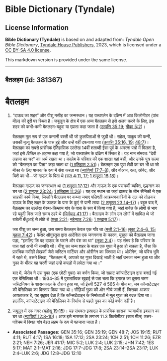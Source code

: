 # Bible Dictionary (Tyndale)

## License Information

**Bible Dictionary (Tyndale)** is based on and adapted from: _Tyndale Open Bible Dictionary_, [Tyndale House Publishers](https://tyndaleopenresources.com/), 2023, which is licensed under a [CC BY-SA 4.0 license](https://creativecommons.org/licenses/by-sa/4.0/legalcode.en).

This markdown version is provided under the same license.



--------------------------------

## बैतलहम (id: 381367)

बैतलहम
======

1. “दाऊद का शहर” और यीशु मसीह का जन्मस्थान। यह यरूशलेम के दक्षिण में आठ किलोमीटर (पांच मील) की दूरी पर स्थित है। जबूलून के क्षेत्र में एक अन्य बैतलहम से इसे अलग करने के लिए, इस शहर को कभी\-कभी बैतलहम\-यहूदा या एप्राता कहा जाता है ([उत्पत्ति 35:19](https://ref.ly/Gen35:19); [मीका 5:2](https://ref.ly/Mic5:2))।

    बैतलहम मूल रूप से एक कनानी बस्ती थी जो कुलपिताओं से जुड़ी थी। राहेल, याकूब की पत्नी, उसकी मृत्यु बैतलहम के पास हुई और उन्हें वहीं दफनाया गया ([उत्पत्ति 35:16, 19](https://ref.ly/Gen35:16,Gen35:19); [48:7](https://ref.ly/Gen48:7))। बैतलहम का सबसे प्रारंभिक ऐतिहासिक उल्लेख 14वीं शताब्दी ईसा पूर्व के अमरना पत्रों में मिलता है, जहां इसे *बितिल उ\-लहामा* कहा गया है, जो यरूशलेम के दक्षिण में स्थित है। यह नाम संभवतः "देवी लहामा का घर" का अर्थ रखता था। कालेब के परिवार की एक शाखा वहां बसी, और उनके पुत्र सल्मा को "बैतलहम का पिता" कहा जाता था ([1 इतिहास 2:51](https://ref.ly/1Chr2:51))। बैतलहम एक युवा लेवी का घर भी था जो मीका के लिए याजक के रूप में सेवा करता था ([न्यायियों 17:7–8](https://ref.ly/Judg17:7-Judg17:8)), और बोअज, रूत, ओबेद, और यिशै का भी—जो दाऊद के पिता थे ([रूत 4:11, 17](https://ref.ly/Ruth4:11,Ruth4:17); [1 शमूएल 16:18](https://ref.ly/1Sam16:18))।

    बैतलहम दाऊद का जन्मस्थान था ([1 शमूएल 17:12](https://ref.ly/1Sam17:12)) और दाऊद के एक पराक्रमी व्यक्ति, एल्हनान का घर था ([2 शमूएल 23:24](https://ref.ly/2Sam23:24); [1 इतिहास 11:26](https://ref.ly/1Chr11:26))। यह वह स्थान था जहां दाऊद के तीन सैनिकों ने एक साहसी कार्य किया, जिन्होंने बैतलहम पर कब्जा जमाए पलिश्ती आक्रमणकारियों के दल को तोड़कर दाऊद के लिए शहर के फाटक के पास के कुएं से पानी लाया ([2 शमूएल 23:14–17](https://ref.ly/2Sam23:14-2Sam23:17))। बहुत बाद में, बैतलहम का उल्लेख गेरुथ\-किम्हाम गांव के पास के रूप में किया गया है, जहां बाबेल के लोगों से भाग रहे यहूदी मिस्र जाते समय ठहरे थे ([यिर्मयाह 41:17](https://ref.ly/Jer41:17))। बैतलहम के लोग उन लोगों में शामिल थे जो बाबेली बँधुआई से लौटे थे ([एज्रा 2:21](https://ref.ly/Ezra2:21); [नहेम्याह 7:26](https://ref.ly/Neh7:26); [1 एस्द्रास 5:17](https://ref.ly/1Esd5:17))।

    जब यीशु का जन्म हुआ, उस समय बैतलहम केवल एक गाँव था ([मत्ती 2:1–16](https://ref.ly/Matt2:1-Matt2:16); [लूका 2:4](https://ref.ly/Luke2:4-Luke2:6,Luke2:15)[–](https://ref.ly/Luke2:4-Luke2:6)[6, 15](https://ref.ly/Luke2:4-Luke2:6,Luke2:15); [यूहन्ना 7:42](https://ref.ly/John7:42))। कैसर औगुस्तुस द्वारा आदेशित एक जनगणना के कारण, यूसुफ को बैतलहम जाना पड़ा, “इसलिए कि वह दाऊद के घराने और वंश का था” ([लूका 2:4](https://ref.ly/Luke2:4))। यह संभव है कि परिवार के पास वहां अभी भी सम्पत्ति थी। यीशु का जन्म शहर के बाहर एक गुफा में हुआ हो सकता है, जैसा कि प्रारंभिक मसीही लेखकों जैसे जस्टिन मार्टियर और ओरीगेन का विश्वास था। ओरीगेन, जो पवित्र भूमि में रहते थे, उसने लिखा, “बैतलहम में, आपको वह गुफा दिखाई जाती है जहाँ उनका जन्म हुआ था और गुफा के भीतर वह चरनी जहां उन्हें कपड़ों में लपेटा गया था।”

    बाद में, जेरोम ने उस गुफा (एक छोटी गुफा) का वर्णन किया, जो सम्राट कॉन्सटेंटाइन द्वारा बनाई गई एक बेसिलिका थी। 1934–35 में पुरातात्विक खुदाई से पता चला कि इमारत का दूसरा चरण जस्टिनियन के शासनकाल के दौरान हुआ था, जो ईस्वी 527 से 565 के बीच था, जब कॉन्सटेंटाइन की बेसिलिका का विस्तार किया गया था। सीढ़ियाँ गुफा की ओर नीचे जाती हैं, जिसका आकार आयताकार है, यह सुझाव देता है कि कॉन्सटेंटाइन के निर्माताओं ने मूल गुफा को बदल दिया था। हालाँकि, कॉन्सटेंटाइन की बेसिलिका के निर्माण से पहले गुफा का कोई वर्णन नहीं है।

2. जबूलून में एक नगर ([यहोशू 19:15](https://ref.ly/Josh19:15))। यह संभवतः इस्राएल के प्रारंभिक शासक न्यायाधीश इबसान का घर था ([न्यायियों 12:8–10](https://ref.ly/Judg12:8-Judg12:10))। आज इसे नासरत के लगभग 11\.3 किलोमीटर (सात मील) उत्तर\-पश्चिम में स्थित गांव बेइत लहम के रूप में पहचाना जाता है।

* **Associated Passages:** GEN 35:16; GEN 35:19; GEN 48:7; JOS 19:15; RUT 4:11; RUT 4:17; 1SA 16:18; 1SA 17:12; 2SA 23:24; 1CH 2:51; 1CH 11:26; EZR 2:21; NEH 7:26; JER 41:17; MIC 5:2; LUK 2:4; LUK 2:15; JHN 7:42; 1ES 5:17; MAT 2:1–MAT 2:16; JDG 17:7–JDG 17:8; 2SA 23:14–2SA 23:17; LUK 2:4–LUK 2:6; JDG 12:8–JDG 12:10

